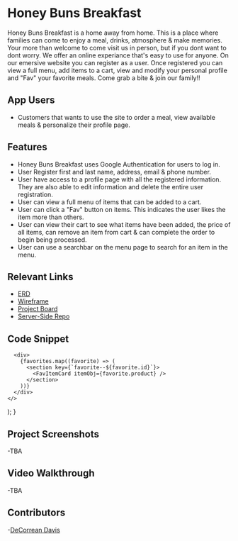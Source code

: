 # Honey Buns Breakfast
Honey Buns Breakfast is a home away from home. This is a place where families can come to enjoy a meal, drinks, atmosphere & make memories. Your more than welcome to come visit us in person, but if you dont want to dont worry. We offer an online experiance that's easy to use for anyone. On our emersive website you can register as a user. Once registered you can view a full menu, add items to a cart, view and modify your personal profile and "Fav" your favorite meals. Come grab a bite & join our family!!

## App Users
- Customers that wants to use the site to order a meal, view available meals & personalize their profile page.
## Features
- Honey Buns Breakfast uses Google Authentication for users to log in.
- User Register first and last name, address, email & phone number.
- User have access to a profile page with all the registered information. They are also able to edit information and delete the entire user registration.
- User can view a full menu of items that can be added to a cart.
- User can click a "Fav" button on items. This indicates the user likes the item more than others.
- User can view their cart to see what items have been added, the price of all items, can remove an item from cart &  can complete the order to begin being processed.
- User can use a searchbar on the menu page to search for an item in the menu. 
## Relevant Links
- [ERD](https://dbdiagram.io/d/64e04ba902bd1c4a5e0938fc)
- [Wireframe](https://www.figma.com/file/Xyiq3smayE3fCCUuhwtB65/Honey-Buns?type=whiteboard&node-id=1-119&t=S4dgDRVdnUvEpbhM-0)
- [Project Board](https://github.com/users/DeCorreanD/projects/6)
- [Server-Side Repo](https://github.com/DeCorreanD/Honey-Buns-Server-Side)
## Code Snippet
      <div>
        {favorites.map((favorite) => (
          <section key={`favorite--${favorite.id}`}>
            <FavItemCard itemObj={favorite.product} />
          </section>
        ))}
      </div>
    </>
  );
}

## Project Screenshots
-TBA
## Video Walkthrough
-TBA
## Contributors
-[DeCorrean Davis](https://github.com/DeCorreanD)
